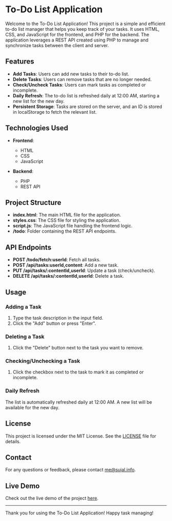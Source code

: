 # To-Do List Application

Welcome to the To-Do List Application! This project is a simple and efficient to-do list manager that helps you keep track of your tasks. It uses HTML, CSS, and JavaScript for the frontend, and PHP for the backend. The application leverages a REST API created using PHP to manage and synchronize tasks between the client and server. 

## Features

- **Add Tasks**: Users can add new tasks to their to-do list.
- **Delete Tasks**: Users can remove tasks that are no longer needed.
- **Check/Uncheck Tasks**: Users can mark tasks as completed or incomplete.
- **Daily Refresh**: The to-do list is refreshed daily at 12:00 AM, starting a new list for the new day.
- **Persistent Storage**: Tasks are stored on the server, and an ID is stored in localStorage to fetch the relevant list.

## Technologies Used

- **Frontend**:
  - HTML
  - CSS
  - JavaScript

- **Backend**:
  - PHP
  - REST API

## Project Structure

- **index.html**: The main HTML file for the application.
- **styles.css**: The CSS file for styling the application.
- **script.js**: The JavaScript file handling the frontend logic.
- **/todo**: Folder containing the REST API endpoints.

## API Endpoints

- **POST /todo/fetch:userId**: Fetch all tasks.
- **POST /api/tasks:userId,content**: Add a new task.
- **PUT /api/tasks/:contentId,userId**: Update a task (check/uncheck).
- **DELETE /api/tasks/:contentId,userId**: Delete a task.

## Usage

### Adding a Task

1. Type the task description in the input field.
2. Click the "Add" button or press "Enter".

### Deleting a Task

1. Click the "Delete" button next to the task you want to remove.

### Checking/Unchecking a Task

1. Click the checkbox next to the task to mark it as completed or incomplete.

### Daily Refresh

The list is automatically refreshed daily at 12:00 AM. A new list will be available for the new day.

## License

This project is licensed under the MIT License. See the [LICENSE](https://github.com/git/git-scm.com/blob/main/MIT-LICENSE.txt) file for details.

## Contact

For any questions or feedback, please contact [me@sujal.info](mailto:me@sujal.info).

## Live Demo

Check out the live demo of the project [here](https://todo.sujal.info).

---

Thank you for using the To-Do List Application! Happy task managing!
